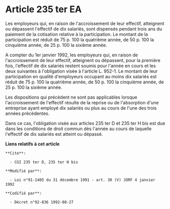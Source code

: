 # Article 235 ter EA

Les employeurs qui, en raison de l'accroissement de leur effectif, atteignent ou dépassent l'effectif de dix salariés, sont
dispensés pendant trois ans du paiement de la cotisation relative à la participation. Le montant de la participation est
réduit de 75 p. 100 la quatrième année, de 50 p. 100 la cinquième année, de 25 p. 100 la sixième année.

A compter du 1er janvier 1992, les employeurs qui, en raison de l'accroissement de leur effectif, atteignent ou dépassent,
pour la première fois, l'effectif de dix salariés restent soumis pour l'année en cours et les deux suivantes à l'obligation
visée à l'article L. 952-1. Le montant de leur participation en qualité d'employeurs occupant au moins dix salariés est
réduit de 75 p. 100 la quatrième année, de 50 p. 100 la cinquième année, de 25 p. 100 la sixième année.

Les dispositions qui précèdent ne sont pas applicables lorsque l'accroissement de l'effectif résulte de la reprise ou de
l'absorption d'une entreprise ayant employé dix salariés ou plus au cours de l'une des trois années précédentes.

Dans ce cas, l'obligation visée aux articles 235 ter D et 235 ter H bis est due dans les conditions de droit commun dès
l'année au cours de laquelle l'effectif de dix salariés est atteint ou dépassé.

**Liens relatifs à cet article**

	**Cite**:

	  - CGI 235 ter D, 235 ter H bis

	**Modifié par**:

	  - Loi n°91-1405 du 31 décembre 1991 - art. 30 (V) JORF 4 janvier 1992

	**Codifié par**:

	  - Décret n°92-836 1992-08-27
